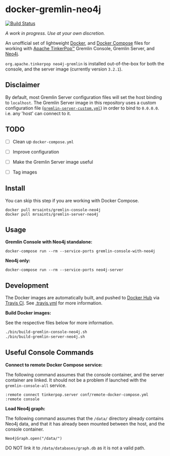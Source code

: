 # docker-gremlin-neo4j

[![Build Status](https://travis-ci.org/MrSaints/docker-gremlin-neo4j.svg?branch=master)](https://travis-ci.org/MrSaints/docker-gremlin-neo4j)


_A work in progress. Use at your own discretion._

An unofficial set of lightweight [Docker][docker], and [Docker Compose][docker-compose] files for working with [Apache TinkerPop™][tinkerpop] Gremlin Console, Gremlin Server, and [Neo4j][neo4j].

`org.apache.tinkerpop neo4j-gremlin` is installed out-of-the-box for both the console, and the server image (currently version `3.2.1`).


## Disclaimer

By default, most Gremlin Server configuration files will set the host binding to `localhost`. The Gremlin Server image in this repository uses a custom configuration file ([`gremlin-server-custom.yml`](gremlin-server-neo4j/conf/gremlin-server-custom.yml)) in order to bind to `0.0.0.0`. i.e. any 'host' can connect to it.


## TODO

- [ ] Clean up `docker-compose.yml`
- [ ] Improve configuration
- [ ] Make the Gremlin Server image useful
- [ ] Tag images


## Install

You can skip this step if you are working with Docker Compose.

    docker pull mrsaints/gremlin-console-neo4j
    docker pull mrsaints/gremlin-server-neo4j


## Usage

**Gremlin Console with Neo4j standalone:**

    docker-compose run --rm --service-ports gremlin-console-with-neo4j

**Neo4j only:**

    docker-compose run --rm --service-ports neo4j-server


## Development

The Docker images are automatically built, and pushed to [Docker Hub][docker-hub] via [Travis CI][travis-ci].
See [.travis.yml](.travis.yml) for more information.

**Build Docker images:**

See the respective files below for more information.

```bash
./bin/build-gremlin-console-neo4j.sh
./bin/build-gremlin-server-neo4j.sh
```


## Useful Console Commands

**Connect to remote Docker Compose service:**

The following command assumes that the console container, and the server container are linked. It should not be a problem if launched with the `gremlin-console-all` service.

    :remote connect tinkerpop.server conf/remote-docker-compose.yml
    :remote console

**Load Neo4j graph:**

The following command assumes that the `/data/` directory already contains Neo4j data, and that it has already been mounted between the host, and the console container.

    Neo4jGraph.open("/data/")

DO NOT link it to `/data/databases/graph.db` as it is not a valid path.


[docker-compose]: https://docs.docker.com/compose/
[docker-hub]: https://hub.docker.com/
[docker]: https://www.docker.com/
[neo4j]: https://neo4j.com/
[tinkerpop]: https://tinkerpop.apache.org/
[travis-ci]: https://travis-ci.org/